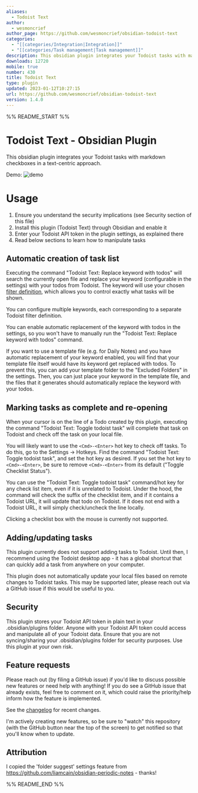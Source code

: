 ```yaml
---
aliases:
  - Todoist Text
author:
  - wesmoncrief
author_page: https://github.com/wesmoncrief/obsidian-todoist-text
categories:
  - "[[categories/Integration|Integration]]"
  - "[[categories/Task management|Task management]]"
description: This obsidian plugin integrates your Todoist tasks with markdown checkboxes.
downloads: 12720
mobile: true
number: 430
title: Todoist Text
type: plugin
updated: 2023-01-12T10:27:15
url: https://github.com/wesmoncrief/obsidian-todoist-text
version: 1.4.0
---
```


%% README_START %%

# Todoist Text - Obsidian Plugin

This obsidian plugin integrates your Todoist tasks with markdown checkboxes in a text-centric approach.

Demo: ![demo](https://raw.githubusercontent.com/wesmoncrief/obsidian-todoist-text/master/demo.gif)

# Usage
1. Ensure you understand the security implications (see Security section of this file)
2. Install this plugin (Todoist Text) through Obsidian and enable it
3. Enter your Todoist API token in the plugin settings, as explained there
4. Read below sections to learn how to manipulate tasks

## Automatic creation of task list
Executing the command "Todoist Text: Replace keyword with todos" will search the currently open file and replace your keyword (configurable in the settings) with your todos from Todoist. The keyword will use your chosen [filter definition](https://todoist.com/help/articles/introduction-to-filters), which allows you to control exactly what tasks will be shown.

You can configure multiple keywords, each corresponding to a separate Todoist filter definition.

You can enable automatic replacement of the keyword with todos in the settings, so you won't have to manually run the "Todoist Text: Replace keyword with todos" command.

If you want to use a template file (e.g. for Daily Notes) and you have automatic replacement of your keyword enabled, you will find that your template file itself would have its keyword get replaced with todos. To prevent this, you can add your template folder to the "Excluded Folders" in the settings. Then, you can just place your keyword in the template file, and the files that it generates should automatically replace the keyword with your todos.

## Marking tasks as complete and re-opening
When your cursor is on the line of a Todo created by this plugin, executing the command "Todoist Text: Toggle todoist task" will complete that task on Todoist and check off the task on your local file.

You will likely want to use the `<Cmd>-<Enter>` hot key to check off tasks. To do this, go to the Settings -> Hotkeys. Find the command "Todoist Text: Toggle todoist task", and set the hot key as desired. If you set the hot key to `<Cmd>-<Enter>`, be sure to remove `<Cmd>-<Enter>` from its default ("Toggle Checklist Status"). 

You can use the "Todoist Text: Toggle todoist task" command/hot key for any check list item, even if it is unrelated to Todoist. Under the hood, the command will check the suffix of the checklist item, and if it contains a Todoist URL, it will update that todo on Todoist. If it does not end with a Todoist URL, it will simply check/uncheck the line locally.

Clicking a checklist box with the mouse is currently not supported.

## Adding/updating tasks
This plugin currently does not support adding tasks to Todoist. Until then, I recommend using the Todoist desktop app - it has a global shortcut that can quickly add a task from anywhere on your computer.

This plugin does not automatically update your local files based on remote changes to Todoist tasks. This may be supported later, please reach out via a GitHub issue if this would be useful to you.

## Security 
This plugin stores your Todoist API token in plain text in your .obsidian/plugins folder. Anyone with your Todoist API token could access and manipulate all of your Todoist data. Ensure that you are not syncing/sharing your .obsidian/plugins folder for security purposes. Use this plugin at your own risk.

## Feature requests
Please reach out (by filing a GitHub issue) if you'd like to discuss possible new features or need help with anything! If you do see a GitHub issue that already exists, feel free to comment on it, which could raise the priority/help inform how the feature is implemented.

See the [changelog](CHANGELOG.md) for recent changes.

I'm actively creating new features, so be sure to "watch" this repository (with the GitHub button near the top of the screen) to get notified so that you'll know when to update.

## Attribution
I copied the 'folder suggest' settings feature from https://github.com/liamcain/obsidian-periodic-notes - thanks!


%% README_END %%